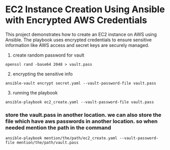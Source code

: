# EC2 Instance Creation Using Ansible with Encrypted AWS Credentials

This project demonstrates how to create an EC2 instance on AWS using Ansible. The playbook uses encrypted credentials to ensure sensitive information like AWS access and secret keys are securely managed.

1. create random password for vault

```openssl rand -base64 2048 > vault.pass```

2. encrypting the sensitive info

```ansible-vault encrypt secret.yaml --vault-password-file vault.pass```

3. running the playbook

```ansible-playbook ec2_create.yaml --vault-password-file vault.pass```


### store the vault.pass in another location. we can also store the file which have aws passwords in another location. so when needed mention the path in the command 
  ```ansible-playbook mention/the/path/ec2_create.yaml --vault-password-file mention/the/path/vault.pass```